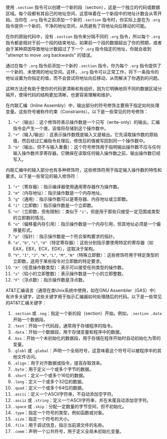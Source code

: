 使用 `.section` 指令可以创建一个新的段（section），这是一个独立的代码或数据区域。每个段都有其自己的地址空间，这意味着在一个新段中的地址计数会从零开始。当你在 `.org` 指令之前添加一个新的 `.section` 指令时，你实际上是在为 `.org` 指令提供一个新的、干净的地址空间，从而避免了将地址向后移动的可能。

在你的原始代码中，没有 `.section` 指令来分隔不同的 `.org` 指令，所以每个 `.org` 指令都是相对于前一个段的结束地址。如果前一个段的数据超出了你的预期，或者由于某种原因导致地址计数超过了下一个 `.org` 指令指定的地址，你就会收到 "attempt to move .org backwards" 的错误。

通过在每个 `.org` 指令前添加一个新的 `.section` 指令，你为每个 `.org` 指令提供了一个新的、未使用的地址空间。这样，`.org` 指令可以正常工作，将下一条指令的地址设置为你指定的值，而不会尝试将地址向后移动，从而解决了你遇到的问题。

这种方法还有助于使你的代码更清晰和有组织，因为它明确地将不同的数据区域分隔开，使得代码的结构更加清晰，也更容易理解和维护。







在内联汇编（Inline Assembly）中，输出部分的符号修饰主要用于指定如何处理变量。这些符号被称作约束（Constraints）。以下是一些常见的符号修饰：

1. `"="`（输出）：这个修饰符表示操作数是一个只写（write-only）的输出。汇编指令会产生一个值，该值将存储到这个操作数中。
2. `"+"`（输入/输出）：这表示操作数既是输入又是输出。它先读取操作数的原始值，然后经过汇编指令处理后，修改后的值被写回到同一个操作数中。
3. `"&"`（输出，但不与输入重叠）：这个符号修饰用于指明输出操作数不应与任何输入操作数共享寄存器。它确保在读取任何输入操作数之前，输出操作数已经写入。





内联汇编中的输入部分也有多种修饰符，这些修饰符用于指定输入操作数的特性和要求。以下是一些常见的输入修饰符：

1. `"r"`（寄存器）：指示编译器使用通用寄存器作为操作数。
2. `"m"`（内存地址）：指示操作数是一个内存地址。
3. `"g"`（通用）：指示操作数可以是寄存器、内存地址或立即数。
4. `"i"`（立即数）：指示操作数是一个立即数。
5. `"n"`（立即数，但有限制）：类似于 `"i"`，但是用于那些只接受一定范围或类型的立即数的情况。
6. `"o"`（偏移量内存引用）：指示操作数是一个内存引用，但其地址必须是一个偏移量形式。
7. `"p"`（指针）：指示操作数是一个符合架构要求的指针。
8. `"a"`, `"b"`, `"c"`, `"d"`（特定寄存器）：这些分别指示要使用特定的寄存器（如 EAX，EBX，ECX，EDX），这取决于架构。
9. `"V"`, `"I"`, `"J"`, `"K"`, `"L"`, `"M"`, `"N"`（特殊立即数）：这些修饰符用于特定类型的立即数，适用于某些指令对立即数的特定要求。
10. `"X"`（任意操作数类型）：表示可以接受任何类型的操作数。
11. `"s"`（较小的立即整数）：表示操作数是一个小的立即整数。
12. `"F"`（浮点数）：指示操作数是浮点数。





AT&T汇编语言（通常在类Unix系统中使用，如在GNU Assembler（GAS）中）有许多关键字，这些关键字用于指示汇编器如何处理随后的代码。以下是一些常见的AT&T汇编关键字：

1. `.section` 或 `.seg`：指定一个新的段（section）开始。例如，`.section .data` 开始一个数据段。
2. `.text`：开始一个代码段，通常用于存储程序的指令。
3. `.data`：开始一个数据段，用于存储变量和程序中的数据。
4. `.bss`：开始一个未初始化的数据段，用于存储在程序开始时自动初始化为零的变量。
5. `.globl` 或 `.global`：声明一个全局符号，这意味着这个符号可以被程序中的其他文件访问。
6. `.align`：用于对齐数据或指令，提高存取效率。
7. `.byte`：用于定义一个或多个字节的数据。
8. `.short`：定义一个或多个16位的数据。
9. `.long`：定义一个或多个32位的数据。
10. `.quad`：定义一个或多个64位的数据。
11. `.ascii`：定义一个ASCII字符串，不自动添加空字符。
12. `.asciz` 或 `.string`：定义一个ASCII字符串，并在末尾自动添加空字符。
13. `.space` 或 `.skip`：分配一定数量的字节空间，但不初始化。
14. `.type`：指定一个符号的类型，例如函数或对象。
15. `.size`：指定一个符号的大小。
16. `.file`：用于调试信息，指示当前源文件的名称。
17. `.comm`：声明一个公共符号，用于定义全局未初始化变量。